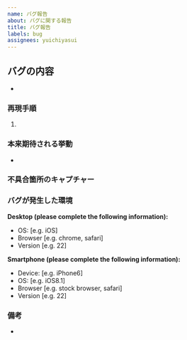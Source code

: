 ```yaml
---
name: バグ報告
about: バグに関する報告
title: バグ報告
labels: bug
assignees: yuichiyasui
---
```


## バグの内容

-

### 再現手順

1.

### 本来期待される挙動

-

### 不具合箇所のキャプチャー

### バグが発生した環境

**Desktop (please complete the following information):**

- OS: [e.g. iOS]
- Browser [e.g. chrome, safari]
- Version [e.g. 22]

**Smartphone (please complete the following information):**

- Device: [e.g. iPhone6]
- OS: [e.g. iOS8.1]
- Browser [e.g. stock browser, safari]
- Version [e.g. 22]

### 備考

-
